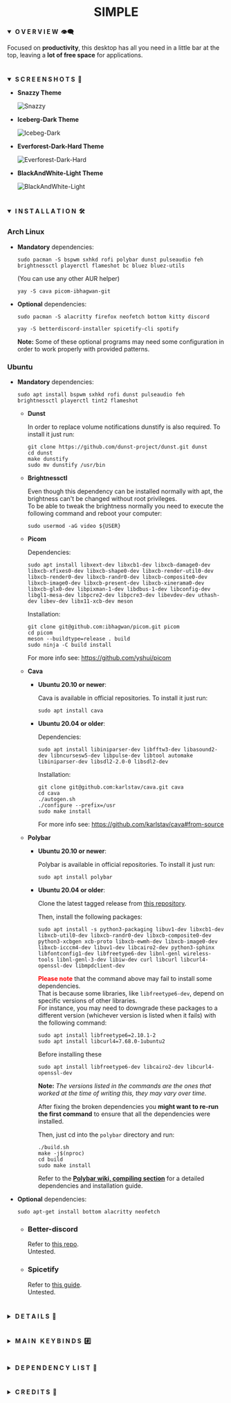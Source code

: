 <div align="center"> <h1><strong>SIMPLE</strong></h1> </div>

<details open>
<summary><strong>&nbsp;O V E R V I E W &nbsp;👁️‍🗨️</strong></summary>

Focused on **productivity**, this desktop has all you need in a little bar at the top, leaving a **lot
of free space** for applications. 
</details>

# 

<details open>
<summary><strong>&nbsp;S C R E E N S H O T S &nbsp;📸</strong></summary>

* **Snazzy Theme**

	![Snazzy](screenshots/snazzy.png)

* **Iceberg-Dark Theme**

	![Icebeg-Dark](screenshots/iceberg.png)

* **Everforest-Dark-Hard Theme**

	![Everforest-Dark-Hard](screenshots/everforest.png)

* **BlackAndWhite-Light Theme**

	![BlackAndWhite-Light](screenshots/black-white.png)
</details>

#

<details open>
<summary><strong>&nbsp;I N S T A L L A T I O N &nbsp;🛠</strong></summary>

### Arch Linux
* **Mandatory** dependencies:
	```console
	sudo pacman -S bspwm sxhkd rofi polybar dunst pulseaudio feh brightnessctl playerctl flameshot bc bluez bluez-utils
	```
	(You can use any other AUR helper)
	
	```console
	yay -S cava picom-ibhagwan-git
	```

* **Optional** dependencies:
	```console
	sudo pacman -S alacritty firefox neofetch bottom kitty discord
	```

	```console
	yay -S betterdiscord-installer spicetify-cli spotify
	```

	**Note:** Some of these optional programs may need some configuration in order to work properly with provided patterns.

### Ubuntu
* **Mandatory** dependencies:

	```console
	sudo apt install bspwm sxhkd rofi dunst pulseaudio feh brightnessctl playerctl tint2 flameshot
	```
	* **Dunst**

		In order to replace volume notifications dunstify is also required. To install it just run:
		```console
		git clone https://github.com/dunst-project/dunst.git dunst
		cd dunst
		make dunstify
		sudo mv dunstify /usr/bin
		```

	* **Brightnessctl**

		Even though this dependency can be installed normally with apt, the brightness can't be changed without root privileges.  
		To be able to tweak the brightness normally you need to execute the following command and reboot your computer:
		```console
		sudo usermod -aG video ${USER}
		```

	* **Picom**

		Dependencies:
		```console
		sudo apt install libxext-dev libxcb1-dev libxcb-damage0-dev libxcb-xfixes0-dev libxcb-shape0-dev libxcb-render-util0-dev libxcb-render0-dev libxcb-randr0-dev libxcb-composite0-dev libxcb-image0-dev libxcb-present-dev libxcb-xinerama0-dev libxcb-glx0-dev libpixman-1-dev libdbus-1-dev libconfig-dev libgl1-mesa-dev libpcre2-dev libpcre3-dev libevdev-dev uthash-dev libev-dev libx11-xcb-dev meson
		```

		Installation:
		```console
		git clone git@github.com:ibhagwan/picom.git picom
		cd picom
		meson --buildtype=release . build
		sudo ninja -C build install
		``` 

		For more info see: https://github.com/yshui/picom

	* **Cava**
		* **Ubuntu 20.10 or newer**: 
		
			Cava is available in official repositories. To install it just run:
			```console
			sudo apt install cava
			```

		* **Ubuntu 20.04 or older**:

			Dependencies:
			```console
			sudo apt install libiniparser-dev libfftw3-dev libasound2-dev libncursesw5-dev libpulse-dev libtool automake libiniparser-dev libsdl2-2.0-0 libsdl2-dev
			```

			Installation:
			```console
			git clone git@github.com:karlstav/cava.git cava
			cd cava
			./autogen.sh
			./configure --prefix=/usr
			sudo make install
			```

			For more info see: https://github.com/karlstav/cava#from-source

	* **Polybar**
		* **Ubuntu 20.10 or newer**:

			Polybar is available in official repositories. To install it just run:
			```console
			sudo apt install polybar
			```

		* **Ubuntu 20.04 or older**:
		
			Clone the latest tagged release from [this repository](https://github.com/polybar/polybar).  
			
			Then, install the following packages:
			```console
			sudo apt install -s python3-packaging libuv1-dev libxcb1-dev libxcb-util0-dev libxcb-randr0-dev libxcb-composite0-dev python3-xcbgen xcb-proto libxcb-ewmh-dev libxcb-image0-dev libxcb-icccm4-dev libuv1-dev libcairo2-dev python3-sphinx libfontconfig1-dev libfreetype6-dev libnl-genl wireless-tools libnl-genl-3-dev libiw-dev curl libcurl libcurl4-openssl-dev libmpdclient-dev
			```

			<span style="color:red">**Please note**</span> that the command above may fail to install some dependencies.  
			That is because some libraries, like ``libfreetype6-dev``, depend on specific versions of other libraries.  
			For instance, you may need to downgrade these packages to a different version (whichever version is listed when it fails) with the following command:
			```console
			sudo apt install libfreetype6=2.10.1-2 
			sudo apt install libcurl4=7.68.0-1ubuntu2
			```
			Before installing these
			```console
			sudo apt install libfreetype6-dev libcairo2-dev libcurl4-openssl-dev
			```
			**Note:** *The versions listed in the commands are the ones that worked at the time of writing this, they may vary over time.*
			
			After fixing the broken dependencies you **might want to re-run the first command** to ensure that all the dependencies were installed.

			Then, just cd into the ``polybar`` directory and run:
			```console
			./build.sh
			make -j$(nproc)
			cd build
			sudo make install
			```

			Refer to the [**Polybar wiki, compiling section**](https://github.com/polybar/polybar/wiki/Compiling) for a detailed dependencies and installation guide.


* **Optional** dependencies:
	```console
	sudo apt-get install bottom alacritty neofetch
	```

	* ### Better-discord
		Refer to [this repo](https://gist.github.com/ObserverOfTime/d7e60eb9aa7fe837545c8cb77cf31172#install-betterdiscordctl).  
		Untested.

	* ### Spicetify
		Refer to [this guide](https://spicetify.app/docs/getting-started/simple-installation).  
		Untested.
</details>

#

<details>
<summary><strong>&nbsp;D E T A I L S &nbsp;📝</strong></summary>

| Attribute                | Using                  |
| -------------------------| -----------------------|
| WM                       | bspwm                  |
| Terminal                 | alacritty              |
| Shell                    | zsh                    |
| Editor                   | vscode                 |
| Compositor               | picom                  |
| Notifications            | dunst                  |
| Launcher                 | rofi                   |
| Bar                      | polybar                |
| Font                     | DejaVu Sans Mono       |
| Default theme            | Snazzy                 |
</details>

#

<details>
<summary><strong>&nbsp;M A I N &nbsp; K E Y B I N D S &nbsp;#️⃣</strong></summary>

| Keybind                                 | Action                                                    |
|-----------------------------------------|-----------------------------------------------------------|
| <kbd>super + enter</kbd>                | Spawn terminal                                            |
| <kbd>super + ctrl + f</kbd>             | Spawn web browser                                         |
| <kbd>super + d</kbd>                    | Launch applications launcher                              |
| <kbd>super + w</kbd>                    | Close window                                              |
| <kbd>super + {0-9}</kbd>                | Change workspace                                          |
| <kbd>super + ]</kbd>                    | Change to next workspace                                  |
| <kbd>super + [</kbd>                    | Change to previous workspace                              |
| <kbd>super + shift + {0-9}</kbd>        | Move focused window to workspace                          |
| <kbd>super + s</kbd>                    | Set floating layout                                       |
| <kbd>super + t</kbd>                    | Set tiling layout                                         |
| <kbd>alt + esc</kbd>                    | Launch powermenu                                          |
| <kbd>super + ctrl + c</kbd>             | Launch calculator                                         |
</details>

#

<details>
<summary><strong>&nbsp;D E P E N D E N C Y &nbsp;L I S T &nbsp;🔗</strong></summary>

* [rofi-calc](https://github.com/svenstaro/rofi-calc)
* [bspwm](https://github.com/baskerville/bspwm)
* [sxhkd](https://github.com/baskerville/sxhkd)
* [picom (ibhagwan fork)](https://github.com/ibhagwan/picom)
* [rofi](https://github.com/davatorium/rofi)
* [dunst](https://github.com/dunst-project/dunst)
* [pulseaudio](https://wiki.archlinux.org/title/PulseAudio)
* [feh](https://github.com/derf/feh)
* [brightnessctl](https://github.com/Hummer12007/brightnessctl)
* [playerctl](https://github.com/altdesktop/playerctl)
* [polybar](https://github.com/polybar/polybar)
* [cava](https://github.com/karlstav/cava)
* [flameshot](https://github.com/flameshot-org/flameshot)
* [firefox (Optional)](https://www.mozilla.org/en-US/firefox/new/)
* [alacritty (Optional)](https://github.com/alacritty/alacritty)
* [better-discord (Optional)](https://betterdiscord.app/)
* [spicetify (Optional)](https://spicetify.app/)
* [bottom (Optional)](https://github.com/ClementTsang/bottom)
* [cmus (Optional)](https://github.com/cmus/cmus)
* [neofetch (Optional)](https://github.com/dylanaraps/neofetch)
</details>

#

<details>
<summary><strong>&nbsp;C R E D I T S &nbsp;👥</strong></summary>

* Desktop ported by [@daavidrgz](https://github.com/daavidrgz) and [@LucaDangeloS](https://github.com/LucaDangeloS)
* Original author [@daavidrgz](https://github.com/daavidrgz)
</details>

